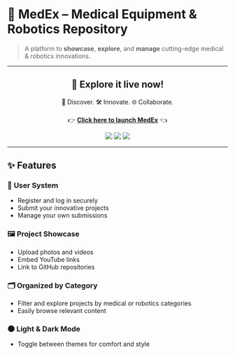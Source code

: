 # 🏥 **MedEx – Medical Equipment & Robotics Repository**

> A platform to **showcase**, **explore**, and **manage** cutting-edge medical & robotics innovations.

---

<h2 align="center">🚀 Explore it live now!</h2>

<p align="center">
  🧠 Discover. 🛠 Innovate. 🌐 Collaborate.<br><br>
  👉 <a href="https://medex.pages.dev/" target="_blank"><strong>Click here to launch MedEx</strong></a> 👈
</p>

<p align="center">
  <img src="https://img.shields.io/badge/Status-LIVE-brightgreen?style=for-the-badge">
  <img src="https://img.shields.io/badge/Built%20With-Flask-blue?style=for-the-badge">
  <img src="https://img.shields.io/badge/Deployed%20On-Pages.dev-orange?style=for-the-badge">
</p>

---

## ✨ Features

### 🔐 **User System**
- Register and log in securely
- Submit your innovative projects  
- Manage your own submissions  

### 🖼 **Project Showcase**
- Upload photos and videos  
- Embed YouTube links  
- Link to GitHub repositories  

### 🗂 **Organized by Category**
- Filter and explore projects by medical or robotics categories  
- Easily browse relevant content

### 🌑 **Light & Dark Mode**
- Toggle between themes for comfort and style
